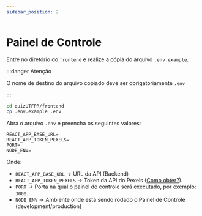 ```yaml
---
sidebar_position: 2
---
```


# Painel de Controle

Entre no diretório do `frontend` e realize a cópia do arquivo `.env.example`.

:::danger Atenção

O nome de destino do arquivo copiado deve ser obrigatoriamente `.env`

:::

```bash
cd quizUTFPR/frontend
cp .env.example .env
```

Abra o arquivo `.env` e preencha os seguintes valores:

```title="frontend/.env"
REACT_APP_BASE_URL=
REACT_APP_TOKEN_PEXELS=
PORT=
NODE_ENV=
```

Onde:

- `REACT_APP_BASE_URL` → URL da API (Backend)
- `REACT_APP_TOKEN_PEXELS` → Token da API do Pexels ([Como obter?](https://help.pexels.com/hc/en-us/articles/900004904026-How-do-I-get-an-API-key-)).
- `PORT` → Porta na qual o painel de controle será executado, por exemplo: `3000`.
- `NODE_ENV` → Ambiente onde está sendo rodado o Painel de Controle (development/production)
